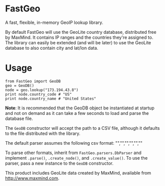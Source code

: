 FastGeo
=======

A fast, flexible, in-memory GeoIP lookup library.

By default FastGeo will use the GeoLite country database, distributed free by MaxMind. It contains IP ranges and the countries they're assigned to. The library can easily be extended (and will be later) to use the GeoLite database to also contain city and lat/lon data. 


Usage
=====

```
from FastGeo import GeoDB
geo = GeoDB()
node = geo.lookup("173.194.43.8")
print node.country_code # "US"
print node.country_name # "United States"
```
**Note**: It is recommended that the GeoDB object be instantiated at startup and not on demand as it can take a few seconds to load and parse the database file.

The `GeoDB` constructor will accept the path to a CSV file, although it defaults to the file distributed with the library.

The default parser assumes the following csv format:
"<ip lower bound>","<ip upper bound>","<long lower bound>","<long upper bound>","<country code>","<country name>"

To parse other formats, inherit from `FastGeo.parsers.DbParser` and implement `.parse()`, `.create_node()`, and `.create_value()`. To use the parser, pass a new instance to the `GeoDB` constructor.




This product includes GeoLite data created by MaxMind, available from
<a href="http://www.maxmind.com">http://www.maxmind.com</a>.